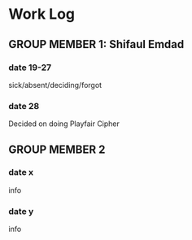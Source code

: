 # Work Log

## GROUP MEMBER 1: Shifaul Emdad

### date 19-27

sick/absent/deciding/forgot 

### date 28

Decided on doing Playfair Cipher


## GROUP MEMBER 2

### date x

info

### date y

info
